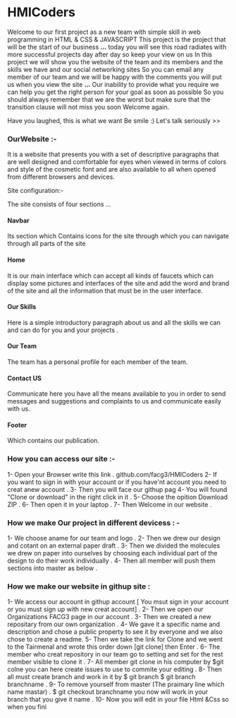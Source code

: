 # HMICoders

Welcome to our first project as a new team ‏with simple skill in web programming in HTML & CSS & JAVASCRIPT This project is the project that will be the start of our business ،،،
‏today you will see this road radiates with more successful projects day after day so keep your view on us
‏In this project we will show you the website of the team and its members and the skills we have and our social networking sites
So you can email any member of our team and we will be happy with the comments you will put us when you view the site ،،، Our inability to provide what you require we can help you get the right person for your goal as soon as possible
‏So you should always remember that we are the worst but make sure that the transition clause will not miss you soon
Welcome again.

Have you laughed, this is what we want Be smile :)
Let's talk seriously >>

### OurWebsite :-

It is a website that presents you with a set of descriptive paragraphs that are well designed and comfortable for eyes when viewed in terms of colors and style of the cosmetic font and are also available to all when opened from different browsers and devices.

Site configuration:-

The site consists of four sections ...

#### Navbar
Its section which Contains icons for the site through which you can navigate through all parts of the site
#### Home
It is our main interface which can accept all kinds of faucets which can display some pictures and interfaces of the site and add the word
and brand of the site and all the information that must be in the user interface.

####  Our Skills
 Here is a simple introductory paragraph about us and all the skills we can and can do for you and your projects .
#### Our Team
The team has a personal profile for each member of the team.
####  Contact US
Communicate here you have all the means available to you in order to send messages and suggestions and complaints to us and communicate easily with us.

####  Footer
Which contains our publication.

### How you can access our site :-

1- Open your Browser write this link .
github.com/facg3/HMICoders
2- If you want to sign in with your account or if you have'nt account you need to creat anew account .
3- Then you will face our githup pag
4- You will found "Clone or download" in the right click in it .
5- Choose the opition Download ZIP .
6- Then open it in your laptop .
7- Then Welcome in our website .

### How we make Our project in different devicess : -

1- We choose aname for our team and logo .
2- Then we drew our design and cotant on an external paper draft .
3- Then we divided the molecules we drew on paper into ourselves by choosing each individual part of the design to do their work individually .
4- Then all member will push them sections into master as below .

### How we make our website in githup site :
1- We access our account in githup account [ You msut sign in your account or you must sign up with new creat account] .
2- Then we open our Organizations FACG3 page in our account .
3- Then we created a new repositary from our own organization .
4- We gave it a specific name and description and chose a public property to see it by everyone and we also chose to create a readme.
5- Then we take the link for Clone and we went to the Tairmenal and wrote this order down
[git clone] then Enter .
6- The member who creat repository in our team go to setting and set for the rest member visible to clone it .
7- All member git clone in his computer by
$git colne
you can here create issues to use to commite your editing .
8- Then all must create branch and work in it by
$ git branch
$ git branch branchname .
9- To remove yourself from master (The praimary line which name mastar) .
$ git checkout branchname
you now will work in your branch that you give it name .
10- Now you will edit in your file Html &Css so when you fini
